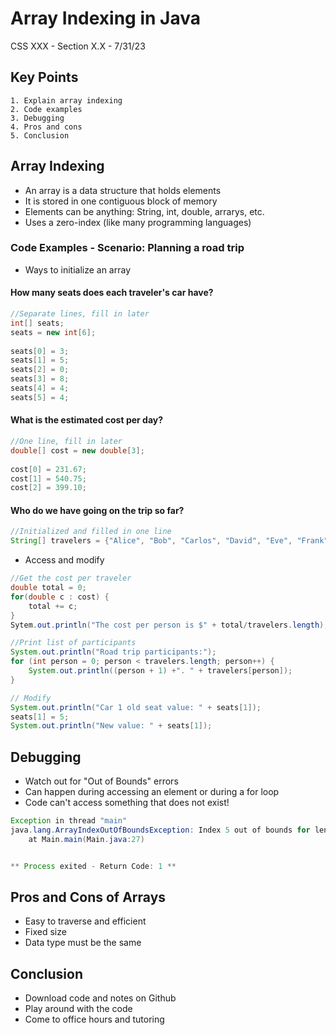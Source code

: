 # Array Indexing in Java

CSS XXX - Section X.X - 7/31/23

## Key Points

    1. Explain array indexing
    2. Code examples
    3. Debugging
    4. Pros and cons
    5. Conclusion

## **Array Indexing**

* An array is a data structure that holds elements
* It is stored in one contiguous block of memory
* Elements can be anything: String, int, double, arrarys, etc.
* Uses a zero-index (like many programming languages)

### **Code Examples - Scenario: Planning a road trip**

* Ways to initialize an array
#### How many seats does each traveler's car have?
```java
//Separate lines, fill in later
int[] seats;
seats = new int[6];
                
seats[0] = 3;
seats[1] = 5;
seats[2] = 0;
seats[3] = 8;
seats[4] = 4;
seats[5] = 4;
```
#### What is the estimated cost per day?
```java
//One line, fill in later
double[] cost = new double[3];
        
cost[0] = 231.67;
cost[1] = 540.75;
cost[2] = 399.10;
```
#### Who do we have going on the trip so far?
```java
//Initialized and filled in one line
String[] travelers = {"Alice", "Bob", "Carlos", "David", "Eve", "Frank"};
```

* Access and modify
```java
//Get the cost per traveler 
double total = 0;
for(double c : cost) {
    total += c;
}
Sytem.out.println("The cost per person is $" + total/travelers.length);
```

```java
//Print list of participants
System.out.println("Road trip participants:");
for (int person = 0; person < travelers.length; person++) {
    System.out.println((person + 1) +". " + travelers[person]);
} 
```
```java
// Modify
System.out.println("Car 1 old seat value: " + seats[1]);
seats[1] = 5;
System.out.println("New value: " + seats[1]);
```

## **Debugging**

* Watch out for "Out of Bounds" errors
* Can happen during accessing an element or during a for loop
* Code can't access something that does not exist!

```java
Exception in thread "main" 
java.lang.ArrayIndexOutOfBoundsException: Index 5 out of bounds for length 5
	at Main.main(Main.java:27)


** Process exited - Return Code: 1 **
```

## **Pros and Cons of Arrays**

* Easy to traverse and efficient
* Fixed size
* Data type must be the same

## **Conclusion**

* Download code and notes on Github
* Play around with the code
* Come to office hours and tutoring
